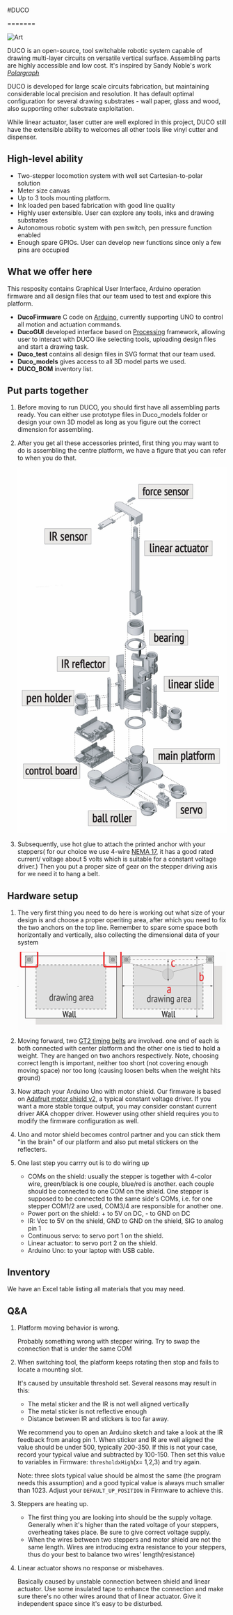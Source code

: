 

#DUCO

=======

![Art](/pics/Outline.HEIC)

DUCO is an open-source, tool switchable robotic system capable of drawing multi-layer circuits on versatile vertical surface. Assembling parts are highly accessible and low cost. It's inspired by Sandy Noble's work [*Polargraph*](https://github.com/euphy/polargraph)

DUCO is developed for large scale circuits fabrication, but maintaining considerable local precision and resolution. It has default optimal configuration for several drawing substrates - wall paper, glass and wood, also supporting other substrate exploitation.

While linear actuator, laser cutter are well explored in this project, DUCO still have the extensible ability to welcomes all other tools like vinyl cutter and dispenser.

## High-level ability

* Two-stepper locomotion system with well set Cartesian-to-polar solution
* Meter size canvas
* Up to 3 tools mounting platform.
* Ink loaded pen based fabrication with good line quality
* Highly user extensible. User can explore any tools, inks and drawing substrates
* Autonomous robotic system with pen switch, pen pressure function enabled
* Enough spare GPIOs. User can develop new functions since only a few pins are occupied

## What we offer here

This resposity contains Graphical User Interface, Arduino operation firmware and all design files that our team used to test and explore this platform.

* **DucoFirmware** C code on [Arduino](https://www.arduino.cc/), currently supporting UNO to control all motion and actuation commands. 
* **DucoGUI** developed interface based on [Processing](https://processing.org/) framework, allowing user to interact with DUCO like selecting tools, uploading design files and start a drawing task.
* **Duco_test** contains all design files in SVG format that our team used.
* **Duco_models** gives access to all 3D model parts we used.
* **DUCO_BOM** inventory list.

## Put parts together

1. Before moving to run DUCO, you should first have all assembling parts ready. You can either use prototype files in Duco_models folder or design your own 3D model as long as you figure out the correct dimension for assembling.

2. After you get all these accessories printed, first thing you may want to do is assembling the centre platform, we have a figure that you can refer to when you do that.

   ![figure](/pics/assembly.jpg)

3. Subsequently, use hot glue to attach the printed anchor with your steppers( for our choice we use 4-wire [NEMA 17](https://www.banggood.com/3D-Printer-High-Torque-17-Stepper-Motor-300mN-1_5A-2-phase-4-wire-p-1064247.html?p=CS120478587752016125&cur_warehouse=CN), it has a good rated current/ voltage about 5 volts which is suitable for a constant voltage driver.) Then you put a proper size of gear on the stepper driving axis for we need it to hang a belt.

## Hardware setup

1. The very first thing you need to do here is working out what size of your design is and choose a proper operiting area, after which you need to fix the two anchors on the top line. Remember to spare some space both horizontally and vertically, also collecting the dimensional data of your system

   ![figure](/pics/dimension.jpg)

2. Moving forward, two [GT2 timing belts](https://www.amazon.com/Printing-Zeelo-Fiberglass-Rostock-Printers/dp/B0897CJKS1/ref=sr_1_1_sspa?dchild=1&keywords=gt2+belt&qid=1600317379&sr=8-1-spons&psc=1&spLa=ZW5jcnlwdGVkUXVhbGlmaWVyPUEzMVNBWktLSzAxR1VIJmVuY3J5cHRlZElkPUEwNzQwMzE2Mzk0Rk41SzRHU0pWSyZlbmNyeXB0ZWRBZElkPUEwMTQ2NjkyMTRLRlIwNlRZUE42NSZ3aWRnZXROYW1lPXNwX2F0ZiZhY3Rpb249Y2xpY2tSZWRpcmVjdCZkb05vdExvZ0NsaWNrPXRydWU=) are involved. one end of each is both connected with center platform and the other one is tied to hold a weight. They are hanged on two anchors respectively. Note, choosing correct length is important, neither too short (not covering enough moving space) nor too long (causing loosen belts when the weight hits ground)

3. Now attach your Arduino Uno with motor shield. Our firmware is based on [Adafruit motor shield v2](https://learn.adafruit.com/adafruit-motor-shield-v2-for-arduino/overview), a typical constant voltage driver. If you want a more stable torque output, you may consider constant current driver AKA chopper driver. However using other shield requires you to modify the firmware configuration as well.

4. Uno and motor shield becomes control partner and you can stick them "in the brain" of our platform and also put metal stickers on the reflecters.

5. One last step you carrry out is to do wiring up

   - COMs on the shield: usually the stepper is together with 4-color wire, green/black is one couple, blue/red is another. each couple should be connected to one COM on the shield. One stepper is supposed to be connected to the same side's COMs, i.e. for one stepper COM1/2 are used, COM3/4 are responsible for another one.
   - Power port on the shield: + to 5V on DC, - to GND on DC
   - IR: Vcc to 5V on the shield, GND to GND on the shield, SIG to analog pin 1
   - Continuous servo:  to servo port 1 on the shield.
   - Linear actuator: to servo port 2 on the shield.
   - Arduino Uno: to your laptop with USB cable.

## Inventory 

We have an Excel table listing all materials that you may need.

## Q&A

1. Platform moving behavior is wrong.

   Probably something wrong with stepper wiring. Try to swap the connection that is under the same COM

2. When switching tool, the platform keeps rotating then stop and fails to locate a mounting slot.

   It's caused by unsuitable threshold set. Several reasons may result in this:

   - The metal sticker and the IR is not well aligned vertically
   - The metal sticker is not reflective enough
   -  Distance between IR and stickers is too far away.

   We recommend you to open an Arduino sketch and take a look at the IR feedback from analog pin 1. When sticker and IR are well aligned the value should be under 500, typically 200-350. If this is not your case, record your typical value and subtracted by 100-150. Then set this value to variables in Firmware: `thresholdxHigh`(x= 1,2,3) and try again.

   Note: three slots typical value should be almost the same (the program needs this assumption) and a good typical value is always much smaller than 1023. Adjust your `DEFAULT_UP_POSITION` in Firmware to achieve this.

3. Steppers are heating up.

   - The first thing you are looking into should be the supply voltage. Generally when it's higher than the rated voltage of your steppers, overheating takes place. Be sure to give correct voltage supply.
   - When the wires between two steppers and motor shield are not the same length. Wires are introducing extra resistance to your steppers, thus do your best to balance two wires' length(resistance)

4. Linear actuator shows no response or misbehaves.

   Basically caused by unstable connection between shield and linear actuator. Use some insulated tape to enhance the connection and make sure there's no other wires around that of linear actuator. Give it independent space since it's easy to be disturbed.









